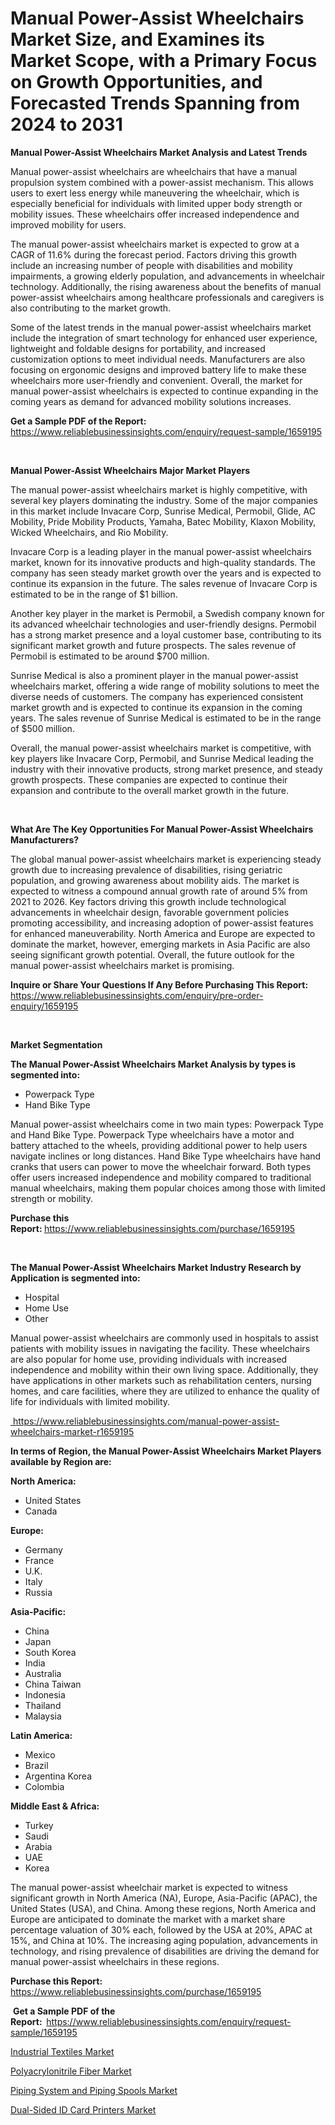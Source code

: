 <p><h1>Manual Power-Assist Wheelchairs Market Size, and Examines its Market Scope, with a Primary Focus on Growth Opportunities, and Forecasted Trends Spanning from 2024 to 2031</h1></p><p><strong>Manual Power-Assist Wheelchairs Market Analysis and Latest Trends</strong></p>
<p><p>Manual power-assist wheelchairs are wheelchairs that have a manual propulsion system combined with a power-assist mechanism. This allows users to exert less energy while maneuvering the wheelchair, which is especially beneficial for individuals with limited upper body strength or mobility issues. These wheelchairs offer increased independence and improved mobility for users.</p><p>The manual power-assist wheelchairs market is expected to grow at a CAGR of 11.6% during the forecast period. Factors driving this growth include an increasing number of people with disabilities and mobility impairments, a growing elderly population, and advancements in wheelchair technology. Additionally, the rising awareness about the benefits of manual power-assist wheelchairs among healthcare professionals and caregivers is also contributing to the market growth.</p><p>Some of the latest trends in the manual power-assist wheelchairs market include the integration of smart technology for enhanced user experience, lightweight and foldable designs for portability, and increased customization options to meet individual needs. Manufacturers are also focusing on ergonomic designs and improved battery life to make these wheelchairs more user-friendly and convenient. Overall, the market for manual power-assist wheelchairs is expected to continue expanding in the coming years as demand for advanced mobility solutions increases.</p></p>
<p><strong>Get a Sample PDF of the Report:&nbsp;</strong> <a href="https://www.reliablebusinessinsights.com/enquiry/request-sample/1659195">https://www.reliablebusinessinsights.com/enquiry/request-sample/1659195</a></p>
<p>&nbsp;</p>
<p><strong>Manual Power-Assist Wheelchairs Major Market Players</strong></p>
<p><p>The manual power-assist wheelchairs market is highly competitive, with several key players dominating the industry. Some of the major companies in this market include Invacare Corp, Sunrise Medical, Permobil, Glide, AC Mobility, Pride Mobility Products, Yamaha, Batec Mobility, Klaxon Mobility, Wicked Wheelchairs, and Rio Mobility.</p><p>Invacare Corp is a leading player in the manual power-assist wheelchairs market, known for its innovative products and high-quality standards. The company has seen steady market growth over the years and is expected to continue its expansion in the future. The sales revenue of Invacare Corp is estimated to be in the range of $1 billion.</p><p>Another key player in the market is Permobil, a Swedish company known for its advanced wheelchair technologies and user-friendly designs. Permobil has a strong market presence and a loyal customer base, contributing to its significant market growth and future prospects. The sales revenue of Permobil is estimated to be around $700 million.</p><p>Sunrise Medical is also a prominent player in the manual power-assist wheelchairs market, offering a wide range of mobility solutions to meet the diverse needs of customers. The company has experienced consistent market growth and is expected to continue its expansion in the coming years. The sales revenue of Sunrise Medical is estimated to be in the range of $500 million.</p><p>Overall, the manual power-assist wheelchairs market is competitive, with key players like Invacare Corp, Permobil, and Sunrise Medical leading the industry with their innovative products, strong market presence, and steady growth prospects. These companies are expected to continue their expansion and contribute to the overall market growth in the future.</p></p>
<p>&nbsp;</p>
<p><strong>What Are The Key Opportunities For Manual Power-Assist Wheelchairs Manufacturers?</strong></p>
<p><p>The global manual power-assist wheelchairs market is experiencing steady growth due to increasing prevalence of disabilities, rising geriatric population, and growing awareness about mobility aids. The market is expected to witness a compound annual growth rate of around 5% from 2021 to 2026. Key factors driving this growth include technological advancements in wheelchair design, favorable government policies promoting accessibility, and increasing adoption of power-assist features for enhanced maneuverability. North America and Europe are expected to dominate the market, however, emerging markets in Asia Pacific are also seeing significant growth potential. Overall, the future outlook for the manual power-assist wheelchairs market is promising.</p></p>
<p><strong>Inquire or Share Your Questions If Any Before Purchasing This Report:</strong> <a href="https://www.reliablebusinessinsights.com/enquiry/pre-order-enquiry/1659195">https://www.reliablebusinessinsights.com/enquiry/pre-order-enquiry/1659195</a></p>
<p>&nbsp;</p>
<p><strong>Market Segmentation</strong></p>
<p><strong>The Manual Power-Assist Wheelchairs Market Analysis by types is segmented into:</strong></p>
<p><ul><li>Powerpack Type</li><li>Hand Bike Type</li></ul></p>
<p><p>Manual power-assist wheelchairs come in two main types: Powerpack Type and Hand Bike Type. Powerpack Type wheelchairs have a motor and battery attached to the wheels, providing additional power to help users navigate inclines or long distances. Hand Bike Type wheelchairs have hand cranks that users can power to move the wheelchair forward. Both types offer users increased independence and mobility compared to traditional manual wheelchairs, making them popular choices among those with limited strength or mobility.</p></p>
<p><strong>Purchase this Report:&nbsp;</strong><a href="https://www.reliablebusinessinsights.com/purchase/1659195">https://www.reliablebusinessinsights.com/purchase/1659195</a></p>
<p>&nbsp;</p>
<p><strong>The Manual Power-Assist Wheelchairs Market Industry Research by Application is segmented into:</strong></p>
<p><ul><li>Hospital</li><li>Home Use</li><li>Other</li></ul></p>
<p><p>Manual power-assist wheelchairs are commonly used in hospitals to assist patients with mobility issues in navigating the facility. These wheelchairs are also popular for home use, providing individuals with increased independence and mobility within their own living space. Additionally, they have applications in other markets such as rehabilitation centers, nursing homes, and care facilities, where they are utilized to enhance the quality of life for individuals with limited mobility.</p></p>
<p><a href="https://www.reliablebusinessinsights.com/manual-power-assist-wheelchairs-market-r1659195">&nbsp;https://www.reliablebusinessinsights.com/manual-power-assist-wheelchairs-market-r1659195</a></p>
<p><strong>In terms of Region, the Manual Power-Assist Wheelchairs Market Players available by Region are:</strong></p>
<p>
    <p> <strong> North America: </strong>
        <ul>
            <li>United States</li>
            <li>Canada</li>
        </ul>
        </p> 
    <p> <strong> Europe: </strong>
        <ul>
            <li>Germany</li>
            <li>France</li>
            <li>U.K.</li>
            <li>Italy</li>
            <li>Russia</li>
        </ul>
        </p> 
    <p> <strong> Asia-Pacific: </strong>
        <ul>
            <li>China</li>
            <li>Japan</li>
            <li>South Korea</li>
            <li>India</li>
            <li>Australia</li>
            <li>China Taiwan</li>
            <li>Indonesia</li>
            <li>Thailand</li>
            <li>Malaysia</li>
        </ul>
        </p> 
    <p> <strong> Latin America: </strong>
        <ul>
            <li>Mexico</li>
            <li>Brazil</li>
            <li>Argentina Korea</li>
            <li>Colombia</li>
        </ul>
        </p> 
    <p> <strong> Middle East & Africa: </strong>
        <ul>
            <li>Turkey</li>
            <li>Saudi</li>
            <li>Arabia</li>
            <li>UAE</li>
            <li>Korea</li>
        </ul>
    </p>
    </p>
<p><p>The manual power-assist wheelchair market is expected to witness significant growth in North America (NA), Europe, Asia-Pacific (APAC), the United States (USA), and China. Among these regions, North America and Europe are anticipated to dominate the market with a market share percentage valuation of 30% each, followed by the USA at 20%, APAC at 15%, and China at 10%. The increasing aging population, advancements in technology, and rising prevalence of disabilities are driving the demand for manual power-assist wheelchairs in these regions.</p></p>
<p><strong>Purchase this Report: </strong><a href="https://www.reliablebusinessinsights.com/purchase/1659195">https://www.reliablebusinessinsights.com/purchase/1659195</a></p>
<p>&nbsp;<strong>Get a Sample PDF of the Report:&nbsp;&nbsp;</strong><a href="https://www.reliablebusinessinsights.com/enquiry/request-sample/1659195">https://www.reliablebusinessinsights.com/enquiry/request-sample/1659195</a></p>
<p><strong></strong></p>
<p><p><a href="https://medium.com/@max.sanderson5645/deep-dive-into-the-industrial-textiles-market-itstrends-market-segmentation-and-competitive-256bdd93cf23">Industrial Textiles Market</a></p><p><a href="https://medium.com/@carlahoustonh51/polyacrylonitrile-fiber-market-share-size-trends-industry-analysis-report-by-application-1ce4da30c872">Polyacrylonitrile Fiber Market</a></p><p><a href="https://github.com/hxuqpfvq95/Market-Research-Report-List-1/blob/main/piping-system-and-piping-spools-market.md">Piping System and Piping Spools Market</a></p><p><a href="https://github.com/HowardDelgaXXfnf/Market-Research-Report-List-1/blob/main/dual-sided-id-card-printers-market.md">Dual-Sided ID Card Printers Market</a></p></p>